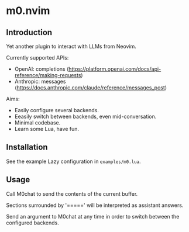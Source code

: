# m0.nvim
## Introduction
Yet another plugin to interact with LLMs from Neovim.

Currently supported APIs:
* OpenAI: completions (https://platform.openai.com/docs/api-reference/making-requests)
* Anthropic: messages (https://docs.anthropic.com/claude/reference/messages_post)

Aims:
* Easily configure several backends.
* Eeasily switch between backends, even mid-conversation.
* Minimal codebase.
* Learn some Lua, have fun.

## Installation
See the example Lazy configuration in `examples/m0.lua`.

## Usage
Call M0chat to send the contents of the current buffer.

Sections surrounded by '=====' will be interpreted as assistant answers.

Send an argument to M0chat at any time in order to switch between the configured backends.
